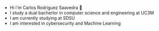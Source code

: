 - Hi i'm Carlos Rodriguez Saavedra 👋
- I study a dual bacherlor in computer science and engineering at UC3M
- I am currently studying at SDSU
- I am interested in cybersecurity and Machine Learning

<!--
**carlssrodriguez/carlssrodriguez** is a ✨ _special_ ✨ repository because its `README.md` (this file) appears on your GitHub profile.

Here are some ideas to get you started:

- 🔭 I’m currently working on ...
- 🌱 I’m currently learning ...
- 👯 I’m looking to collaborate on ...
- 🤔 I’m looking for help with ...
- 💬 Ask me about ...
- 📫 How to reach me: ...
- 😄 Pronouns: ...
- ⚡ Fun fact: ...
-->
